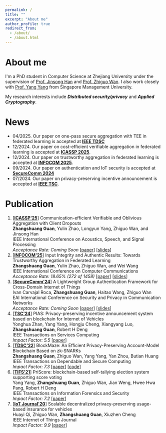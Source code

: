 ```yaml
---
permalink: /
title: ""
excerpt: "About me"
author_profile: true
redirect_from: 
  - /about/
  - /about.html
---
```


# About me

I'm a PhD student in Computer Science at Zhejiang University under the supervision of [Prof. Jinsong Han](https://person.zju.edu.cn/en/hanjinsong) and [Prof. Zhiguo Wan](https://scholar.google.com/citations?user=8D7Vh20AAAAJ&hl=en). I also work closely with [Prof. Yang Yang](https://scholar.google.com/citations?user=QkzqbckAAAAJ&hl=en) from Singapore Management University.

My research interests include ***Distributed security/privacy*** and ***Applied Cryptography***. 

# News
- 04/2025. Our paper on one-pass secure aggregation with TEE in federated learning is accepted at **[IEEE TDSC]()**
- 12/2024. Our paper on cost-efficient verifiable aggregation in federated learning is accepted at **[ICASSP 2025](https://2025.ieeeicassp.org/)**.
- 12/2024. Our paper on trustworthy aggregation in federated learning is accepted at **[INFOCOM 2025](https://infocom2025.ieee-infocom.org/)**.
- 09/2024. Our paper on authentication and IoT security is accepted at **[SecureComm 2024](https://securecomm.eai-conferences.org/2024/)**
- 07/2024. Our paper on privacy-preserving incentive announcement is accepted at **[IEEE TSC](https://ieeexplore.ieee.org/abstract/document/10584310)**.

# Publication
1. [**[ICASSP'25](https://2025.ieeeicassp.org/)**] Communication-efficient Verifiable and Oblivious Aggregation with Client Dropouts  
   **Zhangshuang Guan**, Yulin Zhao, Longyun Yang, Zhiguo Wan, and Jinsong Han  
   IEEE International Conference on Acoustics, Speech, and Signal Processing  
   *Acceptance Rate: Coming Soon* [[paper]()] [[slides]()]  
1. [**[INFOCOM'25](https://infocom2025.ieee-infocom.org/)**] Input Integrity and Authentic Results: Towards Trustworthy Aggregation in Federated Learning  
   **Zhangshuang Guan**, Yulin Zhao, Zhiguo Wan, and Wei Wang  
   IEEE International Conference on Computer Communications  
   *Acceptance Rate: 18.65% (272 of 1458)* [[paper]()] [[slides]()]
1. [**[SecureComm'24](https://securecomm.eai-conferences.org/2024/)**] A Lightweight Group Authentication Framework for Cross-Domain Internet of Things <br>
   Ivan Carvajal Roca, **Zhangshuang Guan**, Haitao Wang, Zhiguo Wan <br> 
   EAI International Conference on Security and Privacy in Communication Networks  <br>
   *Acceptance Rate: Coming Soon* [[paper]()] [[slides]()]
1. [**[TSC'24](https://ieeexplore.ieee.org/xpl/RecentIssue.jsp?punumber=4629386)**] PIAS: Privacy-preserving incentive announcement system based on blockchain for Internet of Vehicles  <br> 
   Yonghua Zhan, Yang Yang, Hongju Cheng, Xiangyang Luo, **Zhangshuang Guan**, Robert H Deng    <br> 
   IEEE Transactions on Services Computing   <br> 
   *Impact Factor: 5.5* [[paper](https://ieeexplore.ieee.org/abstract/document/10584310)]  
1. [**[TDSC'22](https://ieeexplore.ieee.org/xpl/RecentIssue.jsp?punumber=8858)**] BlockMaze: An Efficient Privacy-Preserving Account-Model Blockchain Based on zk-SNARKs <br>
   **Zhangshuang Guan**, Zhiguo Wan, Yang Yang, Yan Zhou, Butian Huang <br>
   IEEE Transactions on Dependable and Secure Computing <br>
   *Impact Factor: 7.3* [[paper](https://ieeexplore.ieee.org/abstract/document/9200775)] [[code](https://github.com/Agzs/BlockMaze)]
1. [**[TIFS'21](https://ieeexplore.ieee.org/xpl/aboutJournal.jsp?punumber=10206)**] PriScore: blockchain-based self-tallying election system supporting score voting <br>
   Yang Yang, **Zhangshuang Guan**, Zhiguo Wan, Jian Weng, Hwee Hwa Pang, Robert H Deng <br>
   IEEE Transactions on Information Forensics and Security <br>
   *Impact Factor: 7.2* [[paper](https://ieeexplore.ieee.org/abstract/document/9524681)] 
1. [**[IoT Journal'20](https://ieeexplore.ieee.org/xpl/RecentIssue.jsp?punumber=6488907)**] Scalable decentralized privacy-preserving usage-based insurance for vehicles <br>
   Huayi Qi, Zhiguo Wan, **Zhangshuang Guan**, Xiuzhen Cheng <br>
   IEEE Internet of Things Journal <br>
   *Impact Factor: 9.9* [[paper](https://ieeexplore.ieee.org/abstract/document/9210591)] 
